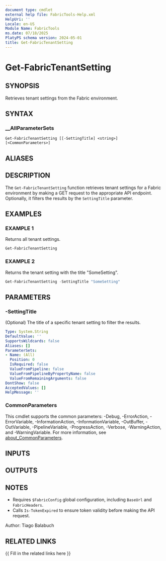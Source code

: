 ```yaml
---
document type: cmdlet
external help file: FabricTools-Help.xml
HelpUri: ''
Locale: en-US
Module Name: FabricTools
ms.date: 07/18/2025
PlatyPS schema version: 2024-05-01
title: Get-FabricTenantSetting
---
```


# Get-FabricTenantSetting

## SYNOPSIS

Retrieves tenant settings from the Fabric environment.

## SYNTAX

### __AllParameterSets

```
Get-FabricTenantSetting [[-SettingTitle] <string>] [<CommonParameters>]
```

## ALIASES

## DESCRIPTION

The `Get-FabricTenantSetting` function retrieves tenant settings for a Fabric environment by making a GET request to the appropriate API endpoint.
Optionally, it filters the results by the `SettingTitle` parameter.

## EXAMPLES

### EXAMPLE 1

Returns all tenant settings.

```powershell
Get-FabricTenantSetting
```

### EXAMPLE 2

Returns the tenant setting with the title "SomeSetting".

```powershell
Get-FabricTenantSetting -SettingTitle "SomeSetting"
```

## PARAMETERS

### -SettingTitle

(Optional) The title of a specific tenant setting to filter the results.

```yaml
Type: System.String
DefaultValue: ''
SupportsWildcards: false
Aliases: []
ParameterSets:
- Name: (All)
  Position: 0
  IsRequired: false
  ValueFromPipeline: false
  ValueFromPipelineByPropertyName: false
  ValueFromRemainingArguments: false
DontShow: false
AcceptedValues: []
HelpMessage: ''
```

### CommonParameters

This cmdlet supports the common parameters: -Debug, -ErrorAction, -ErrorVariable,
-InformationAction, -InformationVariable, -OutBuffer, -OutVariable, -PipelineVariable,
-ProgressAction, -Verbose, -WarningAction, and -WarningVariable. For more information, see
[about_CommonParameters](https://go.microsoft.com/fwlink/?LinkID=113216).

## INPUTS

## OUTPUTS

## NOTES

- Requires `$FabricConfig` global configuration, including `BaseUrl` and `FabricHeaders`.
- Calls `Is-TokenExpired` to ensure token validity before making the API request.

Author: Tiago Balabuch

## RELATED LINKS

{{ Fill in the related links here }}

